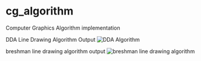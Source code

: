 # cg_algorithm
Computer Graphics Algorithm implementation

DDA Line Drawing Algorithm Output
![DDA Algorithm](https://user-images.githubusercontent.com/51238714/132851792-e094fb08-4ff5-4866-8b6e-43146b8af11e.png)


breshman line drawing algorithm output
![breshman line drawing algorithm](https://user-images.githubusercontent.com/51238714/132848637-70e8e456-22f6-48c3-a66f-92817a4b200b.png)

